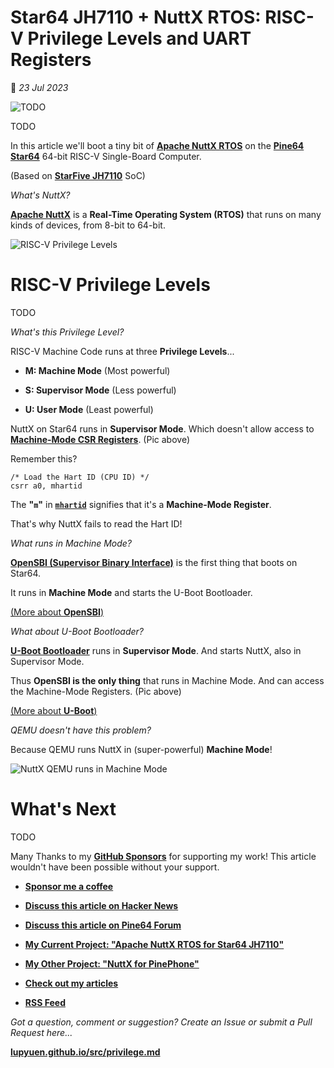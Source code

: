 # Star64 JH7110 + NuttX RTOS: RISC-V Privilege Levels and UART Registers

📝 _23 Jul 2023_

![TODO](https://lupyuen.github.io/images/privilege-title.jpg)

TODO

In this article we'll boot a tiny bit of [__Apache NuttX RTOS__](https://nuttx.apache.org/docs/latest/index.html) on the [__Pine64 Star64__](https://wiki.pine64.org/wiki/STAR64) 64-bit RISC-V Single-Board Computer.

(Based on [__StarFive JH7110__](https://doc-en.rvspace.org/Doc_Center/jh7110.html) SoC)

_What's NuttX?_

[__Apache NuttX__](https://nuttx.apache.org/docs/latest/index.html) is a __Real-Time Operating System (RTOS)__ that runs on many kinds of devices, from 8-bit to 64-bit.

![RISC-V Privilege Levels](https://lupyuen.github.io/images/nuttx2-privilege.jpg)

# RISC-V Privilege Levels

TODO

_What's this Privilege Level?_

RISC-V Machine Code runs at three __Privilege Levels__...

- __M: Machine Mode__ (Most powerful)

- __S: Supervisor Mode__ (Less powerful)

- __U: User Mode__ (Least powerful)

NuttX on Star64 runs in __Supervisor Mode__. Which doesn't allow access to [__Machine-Mode CSR Registers__](https://five-embeddev.com/riscv-isa-manual/latest/machine.html). (Pic above)

Remember this?

```text
/* Load the Hart ID (CPU ID) */
csrr a0, mhartid
```

The __"`m`"__ in [__`mhartid`__](https://five-embeddev.com/riscv-isa-manual/latest/machine.html#hart-id-register-mhartid) signifies that it's a __Machine-Mode Register__.

That's why NuttX fails to read the Hart ID!

_What runs in Machine Mode?_

[__OpenSBI (Supervisor Binary Interface)__](https://lupyuen.github.io/articles/linux#opensbi-supervisor-binary-interface) is the first thing that boots on Star64.

It runs in __Machine Mode__ and starts the U-Boot Bootloader.

[(More about __OpenSBI__)](https://lupyuen.github.io/articles/linux#opensbi-supervisor-binary-interface)

_What about U-Boot Bootloader?_

[__U-Boot Bootloader__](https://lupyuen.github.io/articles/linux#u-boot-bootloader-for-star64) runs in __Supervisor Mode__. And starts NuttX, also in Supervisor Mode.

Thus __OpenSBI is the only thing__ that runs in Machine Mode. And can access the Machine-Mode Registers. (Pic above)

[(More about __U-Boot__)](https://lupyuen.github.io/articles/linux#u-boot-bootloader-for-star64)

_QEMU doesn't have this problem?_

Because QEMU runs NuttX in (super-powerful) __Machine Mode__!

![NuttX QEMU runs in Machine Mode](https://lupyuen.github.io/images/nuttx2-privilege2.jpg)

# What's Next

TODO

Many Thanks to my [__GitHub Sponsors__](https://github.com/sponsors/lupyuen) for supporting my work! This article wouldn't have been possible without your support.

-   [__Sponsor me a coffee__](https://github.com/sponsors/lupyuen)

-   [__Discuss this article on Hacker News__](https://news.ycombinator.com/item?id=36649714)

-   [__Discuss this article on Pine64 Forum__](https://forum.pine64.org/showthread.php?tid=18469)

-   [__My Current Project: "Apache NuttX RTOS for Star64 JH7110"__](https://github.com/lupyuen/nuttx-star64)

-   [__My Other Project: "NuttX for PinePhone"__](https://github.com/lupyuen/pinephone-nuttx)

-   [__Check out my articles__](https://lupyuen.github.io)

-   [__RSS Feed__](https://lupyuen.github.io/rss.xml)

_Got a question, comment or suggestion? Create an Issue or submit a Pull Request here..._

[__lupyuen.github.io/src/privilege.md__](https://github.com/lupyuen/lupyuen.github.io/blob/master/src/privilege.md)
